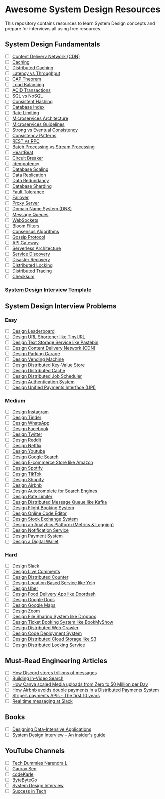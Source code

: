 # Awesome System Design Resources
This repository contains resources to learn System Design concepts and prepare for interviews all using free resources.

## System Design Fundamentals

- [ ] [Content Delivery Network (CDN)](https://www.cloudflare.com/learning/cdn/what-is-a-cdn/)
- [ ] [Caching](https://medium.com/must-know-computer-science/system-design-caching-acbd1b02ca01)
- [ ] [Distributed Caching](https://redis.com/glossary/distributed-caching/)
- [ ] [Latency vs Throughput](https://aws.amazon.com/compare/the-difference-between-throughput-and-latency/)
- [ ] [CAP Theorem](https://www.bmc.com/blogs/cap-theorem/)
- [ ] [Load Balancing](https://aws.amazon.com/what-is/load-balancing/)
- [ ] [ACID Transactions](https://redis.com/glossary/acid-transactions/)
- [ ] [SQL vs NoSQL](https://www.integrate.io/blog/the-sql-vs-nosql-difference/)
- [ ] [Consistent Hashing](https://arpitbhayani.me/blogs/consistent-hashing/)
- [ ] [Database Index](https://www.progress.com/tutorials/odbc/using-indexes)
- [ ] [Rate Limiting](https://www.imperva.com/learn/application-security/rate-limiting/)
- [ ] [Microservices Architecture](https://medium.com/hashmapinc/the-what-why-and-how-of-a-microservices-architecture-4179579423a9)
- [ ] [Microservices Guidelines](https://newsletter.systemdesign.one/p/netflix-microservices)
- [ ] [Strong vs Eventual Consistency](https://hackernoon.com/eventual-vs-strong-consistency-in-distributed-databases-282fdad37cf7)
- [ ] [Consistency Patterns](https://systemdesign.one/consistency-patterns/)
- [ ] [REST vs RPC](https://aws.amazon.com/compare/the-difference-between-rpc-and-rest/)
- [ ] [Batch Processing vs Stream Processing](https://atlan.com/batch-processing-vs-stream-processing/)
- [ ] [HeartBeat](https://martinfowler.com/articles/patterns-of-distributed-systems/heartbeat.html)
- [ ] [Circuit Breaker](https://medium.com/geekculture/design-patterns-for-microservices-circuit-breaker-pattern-276249ffab33)
- [ ] [Idempotency](https://blog.dreamfactory.com/what-is-idempotency/)
- [ ] [Database Scaling](https://thenewstack.io/techniques-for-scaling-applications-with-a-database/)
- [ ] [Data Replication](https://redis.com/blog/what-is-data-replication/)
- [ ] [Data Redundancy](https://www.egnyte.com/guides/governance/data-redundancy)
- [ ] [Database Sharding](https://www.mongodb.com/features/database-sharding-explained#)
- [ ] [Fault Tolerance](https://www.cockroachlabs.com/blog/what-is-fault-tolerance/)
- [ ] [Failover](https://avinetworks.com/glossary/failover/)
- [ ] [Proxy Server](https://www.fortinet.com/resources/cyberglossary/proxy-server)
- [ ] [Domain Name System (DNS)](https://www.cloudflare.com/learning/dns/what-is-dns/)
- [ ] [Message Queues](https://medium.com/must-know-computer-science/system-design-message-queues-245612428a22)
- [ ] [WebSockets](https://www.pubnub.com/guides/websockets/)
- [ ] [Bloom Filters](https://www.enjoyalgorithms.com/blog/bloom-filter)
- [ ] [Consensus Algorithms](https://medium.com/@sourabhatta1819/consensus-in-distributed-system-ac79f8ba2b8c)
- [ ] [Gossip Protocol](http://highscalability.com/blog/2023/7/16/gossip-protocol-explained.html)
- [ ] [API Gateway](https://www.nginx.com/learn/api-gateway/)
- [ ] [Serverless Architecture](https://www.datadoghq.com/knowledge-center/serverless-architecture/)
- [ ] [Service Discovery](https://www.nginx.com/blog/service-discovery-in-a-microservices-architecture/)
- [ ] [Disaster Recovery](https://cloud.google.com/learn/what-is-disaster-recovery)
- [ ] [Distributed Locking](https://martin.kleppmann.com/2016/02/08/how-to-do-distributed-locking.html)
- [ ] [Distributed Tracing](https://www.dynatrace.com/news/blog/what-is-distributed-tracing/)
- [ ] [Checksum](https://www.lifewire.com/what-does-checksum-mean-2625825)

### [System Design Interview Template](interview-template.md)

## System Design Interview Problems
### Easy
- [ ] [Design Leaderboard](https://systemdesign.one/leaderboard-system-design/)
- [ ] [Design URL Shortener like TinyURL](https://www.youtube.com/watch?v=fMZMm_0ZhK4)
- [ ] [Design Text Storage Service like Pastebin](https://www.youtube.com/watch?v=josjRSBqEBI)
- [ ] [Design Content Delivery Network (CDN)](https://www.youtube.com/watch?v=8zX0rue2Hic)
- [ ] [Design Parking Garage](https://www.youtube.com/watch?v=NtMvNh0WFVM)
- [ ] [Design Vending Machine](https://www.youtube.com/watch?v=D0kDMUgo27c)
- [ ] [Design Distributed Key-Value Store](https://www.youtube.com/watch?v=rnZmdmlR-2M)
- [ ] [Design Distributed Cache](https://www.youtube.com/watch?v=iuqZvajTOyA)
- [ ] [Design Distributed Job Scheduler](https://towardsdatascience.com/ace-the-system-design-interview-job-scheduling-system-b25693817950)
- [ ] [Design Authentication System](https://www.youtube.com/watch?v=uj_4vxm9u90)
- [ ] [Design Unified Payments Interface (UPI)](https://www.youtube.com/watch?v=QpLy0_c_RXk)
### Medium
- [ ] [Design Instagram](https://www.youtube.com/watch?v=VJpfO6KdyWE)
- [ ] [Design Tinder](https://www.youtube.com/watch?v=tndzLznxq40)
- [ ] [Design WhatsApp](https://www.youtube.com/watch?v=vvhC64hQZMk)
- [ ] [Design Facebook](https://www.youtube.com/watch?v=9-hjBGxuiEs)
- [ ] [Design Twitter](https://www.youtube.com/watch?v=wYk0xPP_P_8)
- [ ] [Design Reddit](https://www.youtube.com/watch?v=KYExYE_9nIY)
- [ ] [Design Netflix](https://www.youtube.com/watch?v=psQzyFfsUGU)
- [ ] [Design Youtube](https://www.youtube.com/watch?v=jPKTo1iGQiE)
- [ ] [Design Google Search](https://www.youtube.com/watch?v=CeGtqouT8eA)
- [ ] [Design E-commerce Store like Amazon](https://www.youtube.com/watch?v=EpASu_1dUdE)
- [ ] [Design Spotify](https://www.youtube.com/watch?v=_K-eupuDVEc)
- [ ] [Design TikTok](https://www.youtube.com/watch?v=Z-0g_aJL5Fw)
- [ ] [Design Shopify](https://www.youtube.com/watch?v=lEL4F_0J3l8)
- [ ] [Design Airbnb](https://www.youtube.com/watch?v=YyOXt2MEkv4)
- [ ] [Design Autocomplete for Search Engines](https://www.youtube.com/watch?v=us0qySiUsGU)
- [ ] [Design Rate Limiter](https://www.youtube.com/watch?v=mhUQe4BKZXs)
- [ ] [Design Distributed Message Queue like Kafka](https://www.youtube.com/watch?v=iJLL-KPqBpM)
- [ ] [Design Flight Booking System](https://www.youtube.com/watch?v=qsGcfVGvFSs)
- [ ] [Design Online Code Editor](https://www.youtube.com/watch?v=07jkn4jUtso)
- [ ] [Design Stock Exchange System](https://www.youtube.com/watch?v=dUMWMZmMsVE)
- [ ] [Design an Analytics Platform (Metrics & Logging)](https://www.youtube.com/watch?v=kIcq1_pBQSY)
- [ ] [Design Notification Service](https://www.youtube.com/watch?v=CUwt9_l0DOg)
- [ ] [Design Payment System](https://www.youtube.com/watch?v=olfaBgJrUBI)
- [ ] [Design a Digital Wallet](https://www.youtube.com/watch?v=MCKdixWBnco)
### Hard
- [ ] [Design Slack](https://systemdesign.one/slack-architecture/)
- [ ] [Design Live Comments](https://systemdesign.one/live-comment-system-design/)
- [ ] [Design Distributed Counter](https://systemdesign.one/distributed-counter-system-design/)
- [ ] [Design Location Based Service like Yelp](https://www.youtube.com/watch?v=M4lR_Va97cQ)
- [ ] [Design Uber](https://www.youtube.com/watch?v=umWABit-wbk)
- [ ] [Design Food Delivery App like Doordash](https://www.youtube.com/watch?v=iRhSAR3ldTw)
- [ ] [Design Google Docs](https://www.youtube.com/watch?v=2auwirNBvGg)
- [ ] [Design Google Maps](https://www.youtube.com/watch?v=jk3yvVfNvds)
- [ ] [Design Zoom](https://www.youtube.com/watch?v=G32ThJakeHk)
- [ ] [Design File Sharing System like Dropbox](https://www.youtube.com/watch?v=U0xTu6E2CT8)
- [ ] [Design Ticket Booking System like BookMyShow](https://www.youtube.com/watch?v=lBAwJgoO3Ek)
- [ ] [Design Distributed Web Crawler](https://www.youtube.com/watch?v=BKZxZwUgL3Y)
- [ ] [Design Code Deployment System](https://www.youtube.com/watch?v=q0KGYwNbf-0)
- [ ] [Design Distributed Cloud Storage like S3](https://www.youtube.com/watch?v=UmWtcgC96X8)
- [ ] [Design Distributed Locking Service](https://www.youtube.com/watch?v=v7x75aN9liM)

## Must-Read Engineering Articles
- [ ] [How Discord stores trillions of messages](https://discord.com/blog/how-discord-stores-trillions-of-messages)
- [ ] [Building In-Video Search](https://netflixtechblog.com/building-in-video-search-936766f0017c)
- [ ] [How Canva scaled Media uploads from Zero to 50 Million per Day](https://www.canva.dev/blog/engineering/from-zero-to-50-million-uploads-per-day-scaling-media-at-canva/)
- [ ] [How Airbnb avoids double payments in a Distributed Payments System](https://medium.com/airbnb-engineering/avoiding-double-payments-in-a-distributed-payments-system-2981f6b070bb)
- [ ] [Stripe’s payments APIs - The first 10 years](https://stripe.com/blog/payment-api-design)
- [ ] [Real time messaging at Slack](https://slack.engineering/real-time-messaging/)

## Books
- [ ] [Designing Data-Intensive Applications](https://www.amazon.com/Designing-Data-Intensive-Applications-Reliable-Maintainable/dp/B08VL1BLHB/)
- [ ] [System Design Interview – An insider's guide](https://www.amazon.com/System-Design-Interview-insiders-Second/dp/B08CMF2CQF/)

## YouTube Channels
- [ ] [Tech Dummies Narendra L](https://www.youtube.com/@TechDummiesNarendraL)
- [ ] [Gaurav Sen](https://www.youtube.com/@gkcs)
- [ ] [codeKarle](https://www.youtube.com/@codeKarle)
- [ ] [ByteByteGo](https://www.youtube.com/@ByteByteGo)
- [ ] [System Design Interview](https://www.youtube.com/@SystemDesignInterview)
- [ ] [Success in Tech](https://www.youtube.com/@SuccessinTech/videos)
